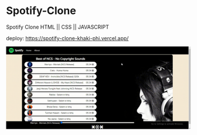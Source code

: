 # Spotify-Clone
 Spotify Clone HTML || CSS || JAVASCRIPT

deploy: https://spotify-clone-khaki-phi.vercel.app/

<img src="background.gif">